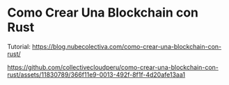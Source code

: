 # Como Crear Una Blockchain con Rust
Tutorial: https://blog.nubecolectiva.com/como-crear-una-blockchain-con-rust/

https://github.com/collectivecloudperu/como-crear-una-blockchain-con-rust/assets/11830789/366f11e9-0013-492f-8f1f-4d20afe13aa1
